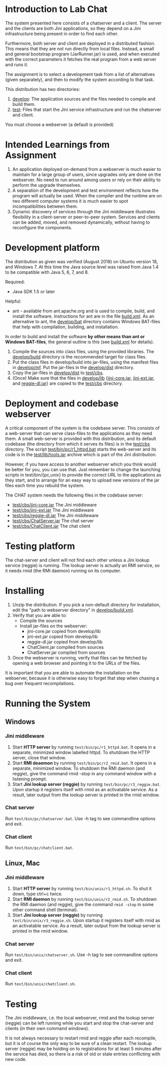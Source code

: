 # Introduction to Lab Chat

The system presented here consists of a chatserver and a client.
The server and the clients are both Jini applications, so they depend
on a Jini infrastructure being present in order to find each other.

Furthermore, both server and client are deployed in a distributed
fashion. This means that they are not run directly from local files.
Instead, a small and general bootstrap program (JarRunner.jar) is
used, and when executed with the correct parameters it fetches the
real program from a web server and runs it.

The assignment is to select a development task from a list of
alternatives (given separately), and then to modify the system
according to that task.

This distribution has two directories:
1. [develop](develop): The application sources and the files needed to compile and build
    them.
1. [test](test): Files that start the Jini service infrastructure and run the
    chatserver and client.
    

You must choose a webserver (a default is provided)


# Intended Learnings from Assignment

1. An application deployed on-demand from a webserver is much easier to maintain for a large group of users, since 
upgrades only are done on the webserver. No need to run around among users or rely on their ability to perform the 
upgrade themselves.
1. A separation of the development and test environment reflects how the program will actually be used. When the 
compiler and the runtime are on two different computer systems it is much easier to spot incompatibilities between them.
1. Dynamic discovery of services through the Jini middleware illustrates flexibility in a client-server or peer-to-peer
system. Services and clients can be added, moved, and removed dynamically, without having to reconfigure the components.

# Development platform

The distribution as given was verified (August 2018) on Ubuntu
version 18, and Windows 7. At this time the Java source level was
raised from Java 1.4 to be compatible with Java 5, 6, 7, and 8.

Required:
- Java SDK 1.5 or later

Helpful:
- ant - available from ant.apache.org and is used to compile, build, and install the software. Instructions for ant are 
in the file [build.xml](./develop/build.xml). As an alternative to ant, the [develop/bat](./develop/bat) directory contains Windows BAT-files that help with compilation, building, 
and installation.

In order to build and install the software **by other means than ant or Windows BAT-files**, the general outline is this 
(see [build.xml](./develop/build.xml) for details).

1. Compile the sources into class files, using the provided libraries. The [develop/build](./develop/build) directory 
is the recommended target for class files.
1. Put the class files in develop/build into jar-files, using the manifest files in [develop/mf](./develop/mf). Put the 
jar-files in the [develop/dist](./develop/dist) directory.
1. Copy the jar-files in [develop/dist](./develop/dist) to [test/cbs](./test/cbs).
1. (Once) Make sure that the files in [develop/lib](./develop/lib) ([jini-core.jar](./develop/lib/jini-core.jar), 
[jini-ext.jar](./develop/lib/jini-ext.jar), and  [reggie-dl.jar](./develop/lib/reggie-dl.jar)) are copied to the 
[test/cbs](./test/cbs) directory.


# Deployment and codebase webserver
A critical component of the system is the codebase server. This consists of a web-server that can serve class-files to 
the applications as they need them. A small web-server is provided with this distribution, and its default codebase 
(the directory from which it serves its files) is in the [test/cbs](test/cbs) directory. The script 
[test/bin/pc/r1_httpd.bat](test/bin/pc/r1_httpd.bat) starts the web-server and its code is in the 
[test/lib/tools.jar](test/lib/tools.jar) archive which is part of the Jini distribution.

However, if you have access to another webserver which you think would be better for you, you can use that. Just 
remember to change the launching scripts in test/bin/{pc,unix} to provide the correct URL to the applications as they 
start, and to arrange for an easy way to upload new versions of the jar files each time you rebuild the system.

The CHAT system needs the following files in the codebase server:
- [test/cbs/jini-core.jar](test/cbs/jini-core.jar)   The Jini middleware
- [test/cbs/jini-ext.jar](test/cbs/jini-ext.jar)    The Jini middleware
- [test/cbs/reggie-dl.jar](test/cbs/reggie-dl.jar)   The Jini middleware
- [test/cbs/ChatServer.jar](test/cbs/ChatServer.jar)  The chat server
- [test/cbs/ChatClient.jar](test/cbs/ChatClient.jar)  The chat client


# Testing platform

The chat-server and client will not find each other unless a Jini
lookup service (reggie) is running. The lookup server is actually an
RMI service, so it needs rmid (the RMI daemon) running on its
computer.

# Installing

1. Unzip the distribution. If you pick a non-default directory for installation, edit the "path to webserver directory"
in [develop/build.xml](develop/build.xml).
1. Verify that you are able to:
    - Compile the sources
    - Install jar-files on the webserver:
        * jini-core.jar              copied from develop/lib
        * jini-ext.jar               copied from develop/lib
        * reggie-dl.jar              copied from develop/lib
        * ChatClient.jar             compiled from sources
        * ChatServer.jar             compiled from sources
1. Once the webserver is running, verify that files can be fetched by opening a web browser and pointing it to the 
URLs of the files.

It is important that you are able to automate the installation on the webserver, because it is otherwise easy to forget 
that step when chasing a bug over frequent recompilations.

# Running the System

## Windows

### Jini middleware
1. Start **HTTP server** by running ```test/bin/pc/r1_httpd.bat```. It opens in a separate, minimized window labelled 
httpd. To shutdown the HTTP server, close that window.
1. Start **RMI deaemon** by running ```test/bin/pc/r2_rmid.bat```. It opens in a separate, minimized window. To 
shutdown the RMI daemon (and reggie), give the command rmid -stop in any command window with a listening prompt.
1. Start **Jini lookup server (reggie)** by running ```test/bin/pc/r3_reggie.bat```. Upon startup it registers itself with 
rmid as an activatable service. As a result, later output from the lookup server is printed in the rmid window.

### Chat server
Run ```test/bin/pc/chatserver.bat```. Use -h tag to see commandline options and exit.

### Chat client
Run ```test/bin/pc/chatclient.bat```.

## Linux, Mac

### Jini middleware
1. Start **HTTP server** by running ```test/bin/unix/r1_httpd.sh```. To shut it down, type ctrl+c twice.
1. Start **RMI daemon** by running ```test/bin/unix/r2_rmid.sh```. To shutdown the RMI daemon (and reggie), give the 
command ```rmid -stop``` in some other command shell (terminal).
1. Start **Jini lookup server (reggie)** by running ```test/bin/unix/r3_reggie.sh```. Upon startup it registers itself 
with rmid as an activatable service. As a result, later output from the lookup server is printed in the rmid window.

### Chat server
Run ```test/bin/unix/chatserver.sh```. Use -h tag to see commandline options and exit.

### Chat client
Run ```test/bin/unix/chatclient.sh```.

# Testing

The Jini middleware, i.e. the local webserver, rmid and the lookup
server (reggie) can be left running while you start and stop the
chat-server and clients (in their own command windows).

It is not always necessary to restart rmid and reggie after each
recompile, but it is of course the only way to be sure of a clean
restart. The lookup server (reggie) may be holding on to
registrations for at least 5 minutes after the service has died, so
there is a risk of old or stale entries conflicting with new code.
